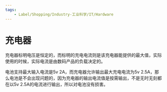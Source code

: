 ```yaml
---
tags:
    - Label/Shopping/Industry-工业科学/IT/Hardware
---
```


# 充电器

充电器标明电压是恒定的，而标明的充电电流则是该充电器能提供的最大值，实际使用的时候，实际电流是由数码产品的负载决定的。

电池支持最大输入电流是5v 2A，而充电器允许输出最大充电电流为5v 2.5A，那么电池是不会出现问题的，因为充电器的输出电流值是按需输出，不是无时无刻都在以5v 2.5A的电流进行输出，所以对电池没有损害。